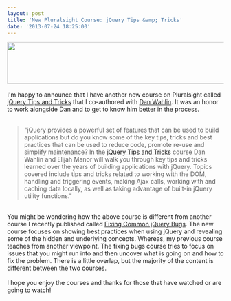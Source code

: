 ```yaml
---
layout: post
title: 'New Pluralsight Course: jQuery Tips &amp; Tricks'
date: '2013-07-24 18:25:00'
---
```


<div><a href="http://manor.im/etm-ps-jqtat" target="_blank" imageanchor="1"><img border="0" height="96" src="http://3.bp.blogspot.com/-YRhhRb8YoDo/UfAZTjiB40I/AAAAAAAAecI/080QdUJsqls/s640/7-24-2013+1-09-50+PM.png" width="640"></a></div><br>I'm happy to announce that I have another new course on Pluralsight called <a href="http://manor.im/etm-ps-jqtat" target="_blank">jQuery Tips and Tricks</a> that I co-authored with <a href="http://twitter.com/danwahlin" target="_blank">Dan Wahlin</a>. It was an honor to work alongside Dan and to get to know him better in the process.<br><br><blockquote>"jQuery provides a powerful set of features that can be used to build applications but do you know some of the key tips, tricks and best practices that can be used to reduce code, promote re-use and simplify maintenance? In the <a href="http://manor.im/etm-ps-jqtat" target="_blank">jQuery Tips and Tricks</a> course Dan Wahlin and Elijah Manor will walk you through key tips and tricks learned over the years of building applications with jQuery. Topics covered include tips and tricks related to working with the DOM, handling and triggering events, making Ajax calls, working with and caching data locally, as well as taking advantage of built-in jQuery utility functions."</blockquote><br>You might be wondering how the above course is different from another course I recently published called <a href="http://bit.ly/etm-ps-fcjqb">Fixing Common jQuery Bugs</a>. The new course focuses on showing best practices when using jQuery and revealing some of the hidden and underlying concepts. Whereas, my previous course teaches from another viewpoint. The fixing bugs course tries to focus on issues that you might run into and then uncover what is going on and how to fix the problem. There is a little overlap, but the majority of the content is different between the two courses.<br><br>I hope you enjoy the courses and thanks for those that have watched or are going to watch!